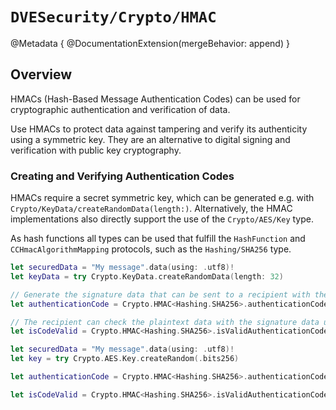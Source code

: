 # ``DVESecurity/Crypto/HMAC``

@Metadata {
    @DocumentationExtension(mergeBehavior: append)
}

## Overview
HMACs (Hash-Based Message Authentication Codes) can be used for cryptographic authentication and verification of data.

Use HMACs to protect data against tampering and verify its authenticity using a symmetric key. They are an alternative to digital signing and verification with public key cryptography.

### Creating and Verifying Authentication Codes
HMACs require a secret symmetric key, which can be generated e.g. with ``Crypto/KeyData/createRandomData(length:)``. Alternatively, the HMAC implementations also directly support the use of the ``Crypto/AES/Key`` type.

As hash functions all types can be used that fulfill the ``HashFunction`` and ``CCHmacAlgorithmMapping`` protocols, such as the ``Hashing/SHA256`` type.

```swift
let securedData = "My message".data(using: .utf8)!
let keyData = try Crypto.KeyData.createRandomData(length: 32)

// Generate the signature data that can be sent to a recipient with the plain text.
let authenticationCode = Crypto.HMAC<Hashing.SHA256>.authenticationCode(for: securedData, keyData: keyData)

// The recipient can check the plaintext data with the signature data using the same secret key.
let isCodeValid = Crypto.HMAC<Hashing.SHA256>.isValidAuthenticationCode(authenticationCode, authenticating: securedData, keyData: keyData)
```
```swift
let securedData = "My message".data(using: .utf8)!
let key = try Crypto.AES.Key.createRandom(.bits256)

let authenticationCode = Crypto.HMAC<Hashing.SHA256>.authenticationCode(for: securedData, key: key)

let isCodeValid = Crypto.HMAC<Hashing.SHA256>.isValidAuthenticationCode(authenticationCode, authenticating: securedData, key: key)
```
